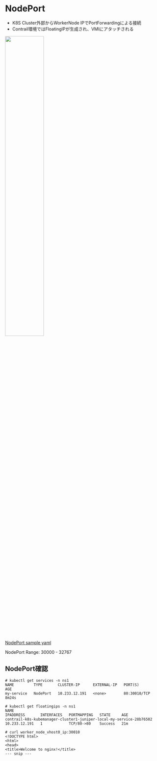 # NodePort
- K8S Cluster外部からWorkerNode IPでPortForwardingによる接続
- Contrail環境ではFloatingIPが生成され、VMIにアタッチされる

<img src="https://github.com/jnpr-jp-crdc/CN2/blob/main/Docs/Images/NodePort.png" width="50%">

[NodePort sample yaml](https://github.com/jnpr-jp-crdc/CN2/blob/main/Manifests/NodePort.yaml)

NodePort Range: 30000 - 32767

## NodePort確認
```
# kubectl get services -n ns1
NAME         TYPE       CLUSTER-IP      EXTERNAL-IP   PORT(S)        AGE
my-service   NodePort   10.233.12.191   <none>        80:30010/TCP   8m24s

# kubectl get floatingips -n ns1
NAME                                                                 IPADDRESS       INTERFACES   PORTMAPPING   STATE     AGE
contrail-k8s-kubemanager-cluster1-juniper-local-my-service-28b76502  10.233.12.191   1            TCP/80->80    Success   21m

# curl worker_node_vhost0_ip:30010
<!DOCTYPE html>
<html>
<head>
<title>Welcome to nginx!</title>
--- snip ---
```
